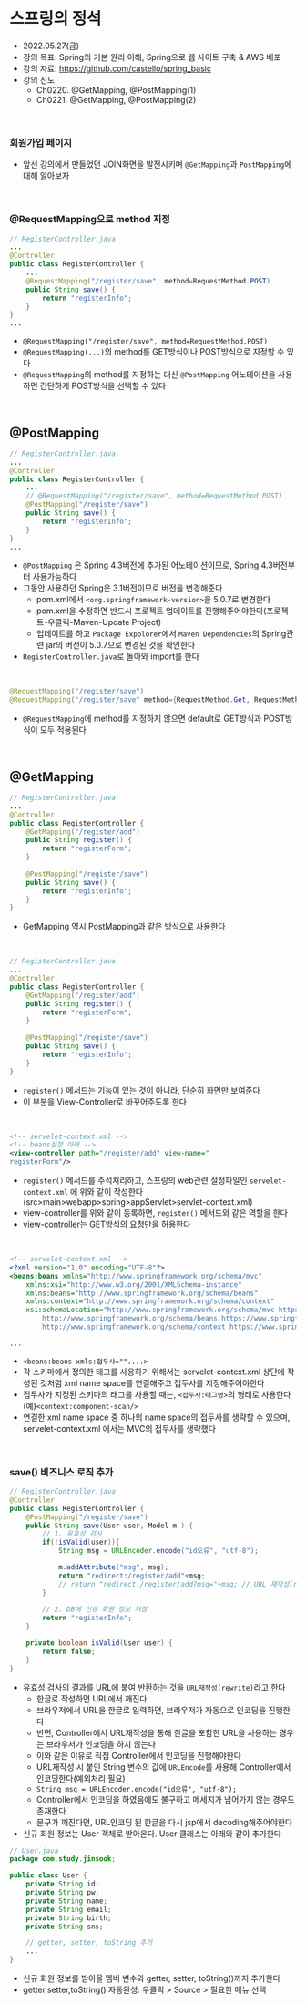 # 스프링의 정석
- 2022.05.27(금)
- 강의 목표: Spring의 기본 원리 이해, Spring으로 웹 사이트 구축 & AWS 배포
- 강의 자료: https://github.com/castello/spring_basic
- 강의 진도 
	- Ch0220. @GetMapping, @PostMapping(1)
	- Ch0221. @GetMapping, @PostMapping(2)

<br>


### 회원가입 페이지
- 앞선 강의에서 만들었던 JOIN화면을 발전시키며 `@GetMapping`과 `PostMapping`에 대해 알아보자

<br>

### @RequestMapping으로 method 지정
```java
// RegisterController.java
...
@Controller
public class RegisterController {
	...
	@RequestMapping("/register/save", method=RequestMethod.POST)
	public String save() {
		return "registerInfo";
	}
}
...

```
- `@RequestMapping("/register/save", method=RequestMethod.POST)`
- `@RequestMapping(...)`의 method를 GET방식이나 POST방식으로 지정할 수 있다
- `@RequestMapping`의 method를 지정하는 대신 `@PostMapping` 어노테이션을 사용하면 간단하게 POST방식을 선택할 수 있다

<br>

## @PostMapping

```java
// RegisterController.java
...
@Controller
public class RegisterController {
	...
	// @RequestMapping("/register/save", method=RequestMethod.POST)
	@PostMapping("/register/save")
	public String save() {
		return "registerInfo";
	}
}
...
```
- `@PostMapping` 은 Spring 4.3버전에 추가된 어노테이션이므로, Spring 4.3버전부터 사용가능하다
- 그동안 사용하던 Spring은 3.1버전이므로 버전을 변경해준다
	- pom.xml에서 `<org.springframework-version>`을 5.0.7로 변경한다
	- pom.xml을 수정하면 반드시 프로젝트 업데이트를 진행해주어야한다(프로젝트-우클릭-Maven-Update Project)
	- 업데이트를 하고 `Package Expolorer`에서 `Maven Dependencies`의 Spring관련 jar의 버전이 5.0.7으로 변경된 것을 확인한다
- `RegisterController.java`로 돌아와 import를 한다

<br>

```java
@RequestMapping("/register/save")
@RequestMapping("/register/save" method={RequestMethod.Get, RequestMethod.POST})
```
- `@RequestMapping`에 method를 지정하지 않으면 default로 GET방식과 POST방식이 모두 적용된다


<br>

## @GetMapping
```java
// RegisterController.java
... 
@Controller 
public class RegisterController {
	@GetMapping("/register/add")
	public String register() {
		return "registerForm";
	}
	
	@PostMapping("/register/save")
	public String save() {
		return "registerInfo";
	}
}
```
- GetMapping 역시 PostMapping과 같은 방식으로 사용한다

<br>


```java
// RegisterController.java
...
@Controller 
public class RegisterController {
	@GetMapping("/register/add")
	public String register() {
		return "registerForm";
	}
	
	@PostMapping("/register/save")
	public String save() {
		return "registerInfo";
	}
}
```
- `register()` 메서드는 기능이 있는 것이 아니라, 단순히 화면만 보여준다
- 이 부분을 View-Controller로 바꾸어주도록 한다 

<br>

```xml
<!-- servelet-context.xml -->
<!-- beans설정 아래 -->
<view-controller path="/register/add" view-name="
registerForm"/>
```
- `register()` 메서드를 주석처리하고, 스프링의 web관련 설정파일인 `servelet-context.xml` 에 위와 같이 작성한다 (src>main>webapp>spring>appServlet>servlet-context.xml)
- view-controller를 위와 같이 등록하면, `register()` 메서드와 같은 역할을 한다 
- view-controller는 GET방식의 요청만을 허용한다 

<br>

```xml
<!-- servelet-context.xml -->
<?xml version="1.0" encoding="UTF-8"?>
<beans:beans xmlns="http://www.springframework.org/schema/mvc"
	xmlns:xsi="http://www.w3.org/2001/XMLSchema-instance"
	xmlns:beans="http://www.springframework.org/schema/beans"
	xmlns:context="http://www.springframework.org/schema/context"
	xsi:schemaLocation="http://www.springframework.org/schema/mvc https://www.springframework.org/schema/mvc/spring-mvc.xsd
		http://www.springframework.org/schema/beans https://www.springframework.org/schema/beans/spring-beans.xsd
		http://www.springframework.org/schema/context https://www.springframework.org/schema/context/spring-context.xsd">

...
```
- `<beans:beans xmls:접두사=""....>`
- 각 스키마에서 정의한 태그를 사용하기 위해서는 servelet-context.xml 상단에 작성된 것처럼 xml name space를 연결해주고 접두사를 지정해주어야한다
- 접두사가 지정된 스키마의 태그를 사용할 때는, `<접두사:태그명>`의 형태로 사용한다 (예)`<context:component-scan/>`
- 연결한 xml name space 중 하나의 name space의 접두사를 생략할 수 있으며, servelet-context.xml 에서는 MVC의 접두사를 생략했다

<br>

### save() 비즈니스 로직 추가
```java
// RegisterController.java
@Controller
public class RegisterController {	
	@PostMapping("/register/save")
	public String save(User user, Model m ) {
		// 1. 유효성 검사 
		if(!isValid(user)){
			String msg = URLEncoder.encode("id오류", "utf-8");

			m.addAttribute("msg", msg);
			return "redirect:/register/add"+msg;
			// return "redirect:/register/add?msg="+msg; // URL 재작성(rewriting)
		}
		
		// 2. DB에 신규 회원 정보 저장
		return "registerInfo";
	}

	private boolean isValid(User user) {
		return false;
	}
}
```
- 유효성 검사의 결과를 URL에 붙여 반환하는 것을 `URL재작성(rewrite)`라고 한다
	- 한글로 작성하면 URL에서 깨진다 
	- 브라우저에서 URL을 한글로 입력하면, 브라우저가 자동으로 인코딩을 진행한다
	- 반면, Controller에서 URL재작성을 통해 한글을 포함한 URL을 사용하는 경우는 브라우저가 인코딩을 하지 않는다
	- 이와 같은 이유로 직접 Controller에서 인코딩을 진행해야한다
	- URL재작성 시 붙인 String 변수의 값에 `URLEncode`를 사용해 Controller에서 인코딩한다(예외처리 필요)
	- `String msg = URLEncoder.encode("id오류", "utf-8");`
	- Controller에서 인코딩을 하였음에도 불구하고 메세지가 넘어가지 않는 경우도 존재한다
	- 문구가 깨진다면, URL인코딩 된 한글을 다시 jsp에서 decoding해주어야한다
- 신규 회원 정보는 User 객체로 받아온다. User 클래스는 아래와 같이 추가한다

```java
// User.java
package com.study.jinsook;

public class User {
	private String id;
	private String pw;
	private String name;
	private String email;
	private String birth;
	private String sns;

	// getter, setter, toString 추가
	...
}
```
- 신규 회원 정보를 받아올 멤버 변수와 getter, setter, toString()까지 추가한다 
- getter,setter,toString() 자동완성: 우클릭 > Source > 필요한 메뉴 선택